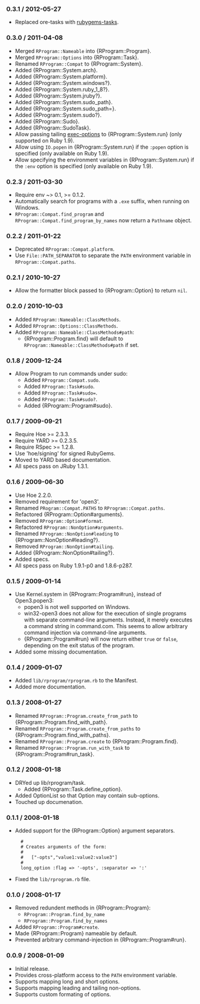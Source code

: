 ### 0.3.1 / 2012-05-27

* Replaced ore-tasks with
  [rubygems-tasks](https://github.com/postmodern/rubygems-tasks#readme).

### 0.3.0 / 2011-04-08

* Merged `RProgram::Nameable` into {RProgram::Program}.
* Merged `RProgram::Options` into {RProgram::Task}.
* Renamed `RProgram::Compat` to {RProgram::System}.
* Added {RProgram::System.arch}.
* Added {RProgram::System.platform}.
* Added {RProgram::System.windows?}.
* Added {RProgram::System.ruby_1_8?}.
* Added {RProgram::System.jruby?}.
* Added {RProgram::System.sudo_path}.
* Added {RProgram::System.sudo_path=}.
* Added {RProgram::System.sudo?}.
* Added {RProgram::Sudo}.
* Added {RProgram::SudoTask}.
* Allow passing tailing [exec-options](http://rubydoc.info/stdlib/core/1.9.2/Kernel#spawn-instance_method)
  to {RProgram::System.run} (only supported on Ruby 1.9).
* Allow using `IO.popen` in {RProgram::System.run} if the `:popen` option
  is specified (only available on Ruby 1.9).
* Allow specifying the environment variables in {RProgram::System.run}
  if the `:env` option is specified (only available on Ruby 1.9).

### 0.2.3 / 2011-03-30

* Require env ~> 0.1, >= 0.1.2.
* Automatically search for programs with a `.exe` suffix, when running on
  Windows.
* `RProgram::Compat.find_program` and `RProgram::Compat.find_program_by_names`
  now return a `Pathname` object.

### 0.2.2 / 2011-01-22

* Deprecated `RProgram::Compat.platform`.
* Use `File::PATH_SEPARATOR` to separate the `PATH` environment variable
  in `RProgram::Compat.paths`.

### 0.2.1 / 2010-10-27

* Allow the formatter block passed to {RProgram::Option} to return `nil`.

### 0.2.0 / 2010-10-03

* Added `RProgram::Nameable::ClassMethods`.
* Added `RProgram::Options::ClassMethods`.
* Added `RProgram::Nameable::ClassMethods#path`:
  * {RProgram::Program.find} will default to
    `RProgram::Nameable::ClassMethods#path` if set.

### 0.1.8 / 2009-12-24
 
* Allow Program to run commands under sudo:
  * Added `RProgram::Compat.sudo`.
  * Added `RProgram::Task#sudo`.
  * Added `RProgram::Task#sudo=`.
  * Added `RProgram::Task#sudo?`.
  * Added {RProgram::Program#sudo}.

### 0.1.7 / 2009-09-21

* Require Hoe >= 2.3.3.
* Require YARD >= 0.2.3.5.
* Require RSpec >= 1.2.8.
* Use 'hoe/signing' for signed RubyGems.
* Moved to YARD based documentation.
* All specs pass on JRuby 1.3.1.

### 0.1.6 / 2009-06-30

* Use Hoe 2.2.0.
* Removed requirement for 'open3'.
* Renamed `PRogram::Compat.PATHS` to `RProgram::Compat.paths`.
* Refactored {RProgram::Option#arguments}.
* Removed `RProgram::Option#format`.
* Refactored `RProgram::NonOption#arguments`.
* Renamed `RProgram::NonOption#leading` to {RProgram::NonOption#leading?}.
* Removed `RProgram::NonOption#tailing`.
* Added {RProgram::NonOption#tailing?}.
* Added specs.
* All specs pass on Ruby 1.9.1-p0 and 1.8.6-p287.

### 0.1.5 / 2009-01-14

* Use Kernel.system in {RProgram::Program#run}, instead of Open3.popen3:
  * popen3 is not well supported on Windows.
  * win32-open3 does not allow for the execution of single programs with
    separate command-line arguments. Instead, it merely executes a command
    string in command.com. This seems to allow arbitrary command injection
    via command-line arguments.
  * {RProgram::Program#run} will now return either `true` or `false`,
    depending on the exit status of the program.
* Added some missing documentation.

### 0.1.4 / 2009-01-07

* Added `lib/rprogram/rprogram.rb` to the Manifest.
* Added more documentation.

### 0.1.3 / 2008-01-27

* Renamed `RProgram::Program.create_from_path` to
  {RProgram::Program.find_with_path}.
* Renamed `RProgram::Program.create_from_paths` to
  {RProgram::Program.find_with_paths}.
* Renamed `RProgram::Program.create` to {RProgram::Program.find}.
* Renamed `RProgram::Program.run_with_task` to {RProgram::Program#run_task}.

### 0.1.2 / 2008-01-18

* DRYed up lib/rprogram/task.
  * Added {RProgram::Task.define_option}.
* Added OptionList so that Option may contain sub-options.
* Touched up documenation.

### 0.1.1 / 2008-01-18

* Added support for the {RProgram::Option} argument separators.

        #
        # Creates arguments of the form:
        #
        #   ["-opts","value1:value2:value3"]
        #
        long_option :flag => '-opts', :separator => ':'

* Fixed the `lib/rprogram.rb` file.

### 0.1.0 / 2008-01-17

* Removed redundent methods in {RProgram::Program}:
  * `RProgram::Program.find_by_name`
  * `RProgram::Program.find_by_names`
* Added `RProgram::Program#create`.
* Made {RProgram::Program} nameable by default.
* Prevented arbitrary command-injection in {RProgram::Program#run}.

### 0.0.9 / 2008-01-09

* Initial release.
* Provides cross-platform access to the `PATH` environment variable.
* Supports mapping long and short options.
* Supports mapping leading and tailing non-options.
* Supports custom formating of options.

